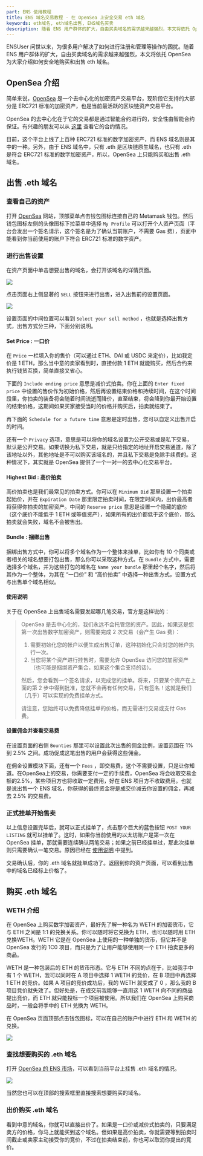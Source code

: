 ```yaml
---
part: ENS 使用教程
title: ENS 域名交易教程 - 在 OpenSea 上安全交易 eth 域名
keywords: eth域名, eth域名出售, ENS域名买卖
description: 随着 ENS 用户群体的扩大，自由买卖域名的需求越来越强烈，本文将依托 OpenSea 为大家介绍如何安全地购买和出售 eth 域名。
---
```


ENSUser 问世以来，为很多用户解决了如何进行注册和管理等操作的困扰。随着 ENS 用户群体的扩大，自由买卖域名的需求越来越强烈，本文将依托 OpenSea 为大家介绍如何安全地购买和出售 eth 域名。

## OpenSea 介绍

简单来说，[OpenSea](https://opensea.io/) 是一个去中心化的加密资产交易平台，现阶段它支持的大部分是 ERC721 标准的加密资产，也是当前最活跃的区块链资产交易平台。

OpenSea 的去中心化在于它的交易都是通过智能合约进行的，安全性由智能合约保证。有兴趣的朋友可以从 [这里](https://cn.etherscan.com/accounts/label/opensea) 查看它的合约情况。

目前，这个平台上线了上百种 ERC721 标准的数字加密资产，而 ENS 域名则是其中的一种。另外，由于 ENS 域名中，只有 .eth 是区块链原生域名，也只有 .eth 是符合 ERC721 标准的数字加密资产，所以，OpenSea 上只能购买和出售 .eth 域名。

## 出售 .eth 域名

### 查看自己的资产

打开 [OpenSea](https://opensea.io/) 网站，顶部菜单点击钱包图标连接自己的 Metamask 钱包。然后钱包图标左侧的头像图标下拉菜单中选择 `My Profile` 可以打开个人资产页面（平台会发出一个签名请示，这个签名是为了确认当前账户，不需要 Gas 费），页面中能看到你当前使用的账户下符合 ERC721 标准的数字资产。

### 进行出售设置

在资产页面中单击想要出售的域名，会打开该域名的详情页面。

![](/images/guides/ethex/opensea-05.png)

点击页面右上侧显著的 `SELL` 按钮来进行出售，进入出售前的设置页面。

![](/images/guides/ethex/opensea-06.png)

设置页面的中间位置可以看到 `Select your sell method` ，也就是选择出售方式，出售方式分三种，下面分别说明。

#### Set Price : 一口价

在 `Price` 一栏填入你的售价（可以通过 ETH、DAI 或 USDC 来定价），比如我定价是 1 ETH，那么当中意的卖家看到时，直接付款 1 ETH 就能购买，然后合约来执行钱货互换，简单直接又省心。

下面的 `Include ending price` 意思是减价式拍卖。你在上面的 `Enter fixed price` 中设置的售价作为初始价格，然后再设置结束价格和持续时间，在这个时间段里，你拍卖的装备将会随着时间流逝而降价，直至结束，将会降到你最开始设置的结束价格，这期间如果买家接受当时的价格并购买后，拍卖就结束了。

再下面的 `Schedule for a future time` 意思是定时出售，您可以自定义出售开启的时间。

还有一个 `Privacy` 选项，意思是可以将你的域名设置为公开交易或是私下交易，默认是公开交易。如果切换为私下交易，就是只给指定的地址开启交易通道，除了该地址以外，其他地址是不可以购买该域名的，并且私下交易是免除手续费的。这种情况下，其实就是 OpenSea 提供了一个一对一的去中心化交易平台。

#### Highest Bid : 高价拍卖

高价拍卖也是我们最常见的拍卖方式。你可以在 `Minimum Bid` 那里设置一个拍卖起始价，并在 `Expiration Date` 那里限定拍卖时间，在限定时间内，出价最高者将获得你拍卖的加密资产。中间的 `Reserve price` 意思是设置一个隐藏的底价（这个底价不能低于 1 ETH 或等值资产），如果所有的出价都低于这个底价，那么拍卖就会失败，域名不会被售出。

#### Bundle : 捆绑出售

捆绑出售方式中，你可以将多个域名作为一个整体来挂单，比如你有 10 个同类或者相关的域名想要打包出售，那么你可以采取这种方式。在 `Bundle` 方式中，需要选择多个域名，并为这些打包的域名在 `Name your bundle` 那里起个名字，然后将其作为一个整体，为其在 “一口价” 和 “高价拍卖” 中选择一种出售方式，设置方式与出售单个域名相似。

#### 使用说明

关于在 OpenSea 上出售域名需要发起哪几笔交易，官方是这样说的：

> OpenSea 是去中心化的，我们永远不会托管您的资产。因此，如果这是您第一次出售数字加密资产，则需要完成 2 次交易（会产生 Gas 费）：
>
> 1. 需要初始化您的帐户以便生成出售订单，这种初始化只会对您的帐户执行一次。
> 2. 当您将某个资产进行挂售时，需要允许 OpenSea 访问您的加密资产（也可能是捆绑资产集合，如果这个集合支持的话）。
>
> 然后，您会看到一个签名请求，以完成您的挂单。将来，只要某个资产在上面的第 2 步中得到批准，您就不会再有任何交易，只有签名！这就是我们（几乎）可以实现的免费挂单方式。
>
> 请注意，您始终可以免费降低挂单的价格，而无需进行交易或支付 Gas 费。

#### 设置佣金并查看交易费

在设置页面的右侧 `Bounties` 那里可以设置此次出售的佣金比例，设置范围在 1% 到 2.5% 之间。成功促成这笔出售的用户会获得这些佣金。

在佣金设置模块下面，还有一个 `Fees` ，即交易费，这个不需要设置，只是让你知道。在OpenSea上的交易，你需要支付一定的手续费，OpenSea 将会收取交易金额的2.5%，某些项目方也将收取一定费用，好在 ENS 项目方不收取费用。也就是说出售一个 ENS 域名，你获得的最终资金将是成交价减去你设置的佣金，再减去 2.5% 的交易费。

### 正式挂单开始售卖

以上信息设置完毕后，就可以正式挂单了，点击那个巨大的蓝色按钮 `POST YOUR LISTING` 就可以挂单了。这时，如果你当前使用的以太坊账户是第一次在 OpenSea 挂单，那就需要连续确认两笔交易；如果之前已经挂单过，那此次挂单则只需要确认一笔交易。原因已经在 [使用说明](#使用说明) 中提到。

交易确认后，你的 .eth 域名就挂单成功了。返回到你的资产页面，可以看到出售中的域名已经标上价格了。

## 购买 .eth 域名

### WETH 介绍

在 OpenSea 上购买数字加密资产，最好先了解一种名为 WETH 的加密货币，它与 ETH 之间是 1:1 的兑换关系。你可以随时将它兑换为 ETH，也可以随时用 ETH 兑换WETH。WETH 它是在 OpenSea 上使用的一种单独的货币，但它并不是 OpenSea 发行的 1C0 项目，而只是为了让用户能够使用同一个 ETH 拍卖更多的商品。

WETH 是一种包装后的 ETH 的货币形态。它与 ETH 不同的点在于，比如我手中有 1 个 WETH，我可以同时在 A 项目中选择 1 WETH 的竞价，在 B 项目中再选择 1 ETH 的竞价。如果 A 项目的竞价成功后，我的 WETH 就变成了 0 ，那么我的 B 项目竞价就失效了。但好处是，在成交前我能够一直用这 1 WETH 向不同的商品提出竞价，而 ETH 就只能投标一个项目被使用。所以我们在 OpenSea 上购买商品时，一般会将手中的 ETH 兑换为 WETH。

在 OpenSea 页面顶部点击钱包图标，可以在自己的账户中进行 ETH 和 WETH 的兑换。

![](/images/guides/ethex/opensea-07.png)

### 查找想要购买的 .eth 域名

打开 [OpenSea 的 ENS 市场](https://opensea.io/assets/ens)，可以看到当前平台上挂售 .eth 域名的情况。

![](/images/guides/ethex/opensea-08.png)

当然您也可以在顶部的搜索框里直接搜索想要购买的域名。

### 出价购买 .eth 域名

看到中意的域名，你就可以直接出价了。如果是一口价或减价式拍卖的，只要满足卖方的价格，你马上就能买到这个域名。但如果是高价拍卖，你就需要等到拍卖时间截止或卖家主动接受你的竞价，不过在拍卖结束前，你也可以取消你提出的竞价。
